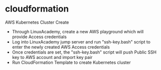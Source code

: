 # cloudformation

AWS Kubernetes Cluster Create

- Through LinuxAcademy, create a new AWS playground which will provide Access credentials
- Log into LinuxAcademy jump server and run "ssh-key.bash" script to enter the newly created AWS Access credentials
- Once credentials are set, the "ssh-key.bash" script will push Public SSH key to AWS account and import key pair
- Run CloudFormation Template to create Kubernetes cluster
